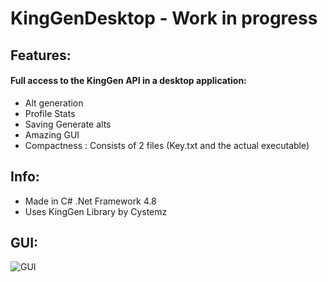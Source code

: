 # KingGenDesktop - Work in progress

## Features:
#### Full access to the KingGen API in a desktop application:
- Alt generation 
- Profile Stats
- Saving Generate alts 
- Amazing GUI
- Compactness : Consists of 2 files (Key.txt and the actual executable)

## Info:
- Made in C# .Net Framework 4.8
- Uses KingGen Library by Cystemz

## GUI:
![GUI](https://media.discordapp.net/attachments/947257421275992125/955688427641253888/unknown.png "GUI")
